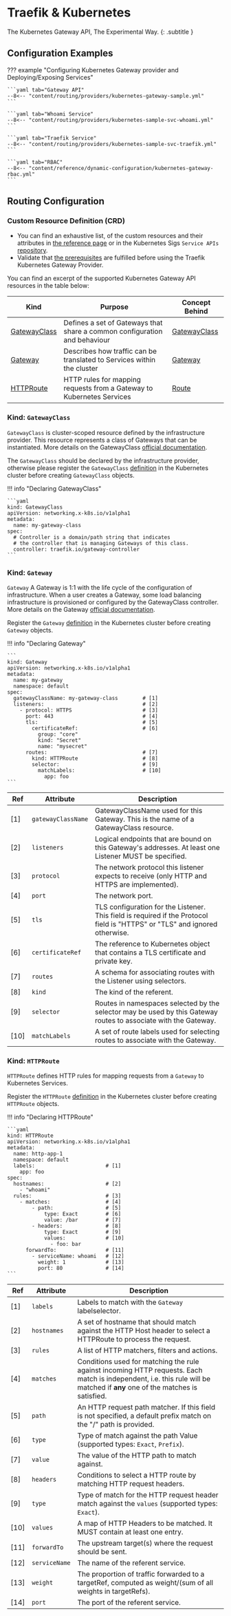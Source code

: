 # Traefik & Kubernetes

The Kubernetes Gateway API, The Experimental Way.
{: .subtitle }

## Configuration Examples

??? example "Configuring Kubernetes Gateway provider and Deploying/Exposing Services"

    ```yaml tab="Gateway API"
    --8<-- "content/routing/providers/kubernetes-gateway-sample.yml"
    ```

    ```yaml tab="Whoami Service"
    --8<-- "content/routing/providers/kubernetes-sample-svc-whoami.yml"
    ```
    
    ```yaml tab="Traefik Service"
    --8<-- "content/routing/providers/kubernetes-sample-svc-traefik.yml"
    ```

    ```yaml tab="RBAC"
    --8<-- "content/reference/dynamic-configuration/kubernetes-gateway-rbac.yml"
    ```

## Routing Configuration

### Custom Resource Definition (CRD)

* You can find an exhaustive list, of the custom resources and their attributes in
[the reference page](../../reference/dynamic-configuration/kubernetes-gateway.md) or in the Kubernetes Sigs `Service APIs` [repository](https://github.com/kubernetes-sigs/service-apis/).
* Validate that [the prerequisites](../../providers/kubernetes-gateway.md#configuration-requirements) are fulfilled before using the Traefik Kubernetes Gateway Provider.
    
You can find an excerpt of the supported Kubernetes Gateway API resources in the table below:

| Kind                               | Purpose                                                                   | Concept Behind                                                                            |
|------------------------------------|---------------------------------------------------------------------------|-------------------------------------------------------------------------------------------|
| [GatewayClass](#kind-gatewayclass) | Defines a set of Gateways that share a common configuration and behaviour | [GatewayClass](https://kubernetes-sigs.github.io/service-apis/api-overview/#gatewayclass) |
| [Gateway](#kind-gateway)           | Describes how traffic can be translated to Services within the cluster    | [Gateway](https://kubernetes-sigs.github.io/service-apis/api-overview/#gateway)           |
| [HTTPRoute](#kind-httproute)       | HTTP rules for mapping requests from a Gateway to Kubernetes Services     | [Route](https://kubernetes-sigs.github.io/service-apis/api-overview/#httptcpfooroute)     |

### Kind: `GatewayClass`

`GatewayClass` is cluster-scoped resource defined by the infrastructure provider. This resource represents a class of Gateways that can be instantiated.
More details on the GatewayClass [official documentation](https://kubernetes-sigs.github.io/service-apis/gatewayclass/).

The `GatewayClass` should be declared by the infrastructure provider, otherwise please register the `GatewayClass`
[definition](../../reference/dynamic-configuration/kubernetes-gateway.md#definitions) in the Kubernetes cluster before 
creating `GatewayClass` objects.

!!! info "Declaring GatewayClass"

    ```yaml
    kind: GatewayClass
    apiVersion: networking.x-k8s.io/v1alpha1
    metadata:
      name: my-gateway-class
    spec:
      # Controller is a domain/path string that indicates
      # the controller that is managing Gateways of this class.
      controller: traefik.io/gateway-controller
    ```

### Kind: `Gateway`

`Gateway` A Gateway is 1:1 with the life cycle of the configuration of infrastructure. When a user creates a Gateway, 
some load balancing infrastructure is provisioned or configured by the GatewayClass controller. 
More details on the Gateway [official documentation](https://kubernetes-sigs.github.io/service-apis/gateway/).

Register the `Gateway` [definition](../../reference/dynamic-configuration/kubernetes-gateway.md#definitions) in the
Kubernetes cluster before creating `Gateway` objects.

!!! info "Declaring Gateway"

    ```
    kind: Gateway
    apiVersion: networking.x-k8s.io/v1alpha1
    metadata:
      name: my-gateway
      namespace: default
    spec:
      gatewayClassName: my-gateway-class        # [1]
      listeners:                                # [2]
        - protocol: HTTPS                       # [3] 
          port: 443                             # [4]
          tls:                                  # [5]
            certificateRef:                     # [6]
              group: "core"
              kind: "Secret"
              name: "mysecret"
          routes:                               # [7]
            kind: HTTPRoute                     # [8]
            selector:                           # [9]
              matchLabels:                      # [10]
                app: foo
    ```

| Ref  | Attribute          | Description                                                                                                                 |
|------|--------------------|-----------------------------------------------------------------------------------------------------------------------------|
| [1]  | `gatewayClassName` | GatewayClassName used for this Gateway. This is the name of a GatewayClass resource.                                        |
| [2]  | `listeners`        | Logical endpoints that are bound on this Gateway's addresses. At least one Listener MUST be specified.                      |
| [3]  | `protocol`         | The network protocol this listener expects to receive (only HTTP and HTTPS are implemented).                                |
| [4]  | `port`             | The network port.                                                                                                           |
| [5]  | `tls`              | TLS configuration for the Listener. This field is required if the Protocol field is "HTTPS" or "TLS" and ignored otherwise. |
| [6]  | `certificateRef`   | The reference to Kubernetes object that contains a TLS certificate and private key.                                         |
| [7]  | `routes`           | A schema for associating routes with the Listener using selectors.                                                          |
| [8]  | `kind`             | The kind of the referent.                                                                                                   |
| [9]  | `selector`         | Routes in namespaces selected by the selector may be used by this Gateway routes to associate with the Gateway.   |
| [10] | `matchLabels`      | A set of route labels used for selecting routes to associate with the Gateway.                                              |

### Kind: `HTTPRoute`

`HTTPRoute` defines HTTP rules for mapping requests from a `Gateway` to Kubernetes Services. 

Register the `HTTPRoute` [definition](../../reference/dynamic-configuration/kubernetes-gateway.md#definitions) in the
Kubernetes cluster before creating `HTTPRoute` objects.

!!! info "Declaring HTTPRoute"

    ```yaml
    kind: HTTPRoute
    apiVersion: networking.x-k8s.io/v1alpha1
    metadata:
      name: http-app-1
      namespace: default
      labels:                       # [1]
        app: foo
    spec:
      hostnames:                    # [2]
        - "whoami"
      rules:                        # [3]
        - matches:                  # [4]
            - path:                 # [5]
                type: Exact         # [6]
                value: /bar         # [7]
            - headers:              # [8]
                type: Exact         # [9]
                values:             # [10]
                  - foo: bar
          forwardTo:                # [11]
            - serviceName: whoami   # [12]
              weight: 1             # [13]
              port: 80              # [14]
    ```

| Ref  | Attribute     | Description                                                                                                                                                                 |
|------|---------------|-----------------------------------------------------------------------------------------------------------------------------------------------------------------------------|
| [1]  | `labels`      | Labels to match with the `Gateway` labelselector.                                                                                                                           |
| [2]  | `hostnames`   | A set of hostname that should match against the HTTP Host header to select a HTTPRoute to process the request.                                                              |
| [3]  | `rules`       | A list of HTTP matchers, filters and actions.                                                                                                                               |
| [4]  | `matches`     | Conditions used for matching the rule against incoming HTTP requests. Each match is independent, i.e. this rule will be matched if **any** one of the matches is satisfied. |
| [5]  | `path`        | An HTTP request path matcher. If this field is not specified, a default prefix match on the "/" path is provided.                                                           |
| [6]  | `type`        | Type of match against the path Value (supported types: `Exact`, `Prefix`).                                                                                                  |
| [7]  | `value`       | The value of the HTTP path to match against.                                                                                                                                |
| [8]  | `headers`     | Conditions to select a HTTP route by matching HTTP request headers.                                                                                                         |
| [9]  | `type`        | Type of match for the HTTP request header match against the `values` (supported types: `Exact`).                                                                            |
| [10] | `values`      | A map of HTTP Headers to be matched. It MUST contain at least one entry.                                                                                                    |
| [11] | `forwardTo`   | The upstream target(s) where the request should be sent.                                                                                                                    |
| [12] | `serviceName` | The name of the referent service.                                                                                                                                           |
| [13] | `weight`      | The proportion of traffic forwarded to a targetRef, computed as weight/(sum of all weights in targetRefs).                                                                  |
| [14] | `port`        | The port of the referent service.                                                                                                                                           |
